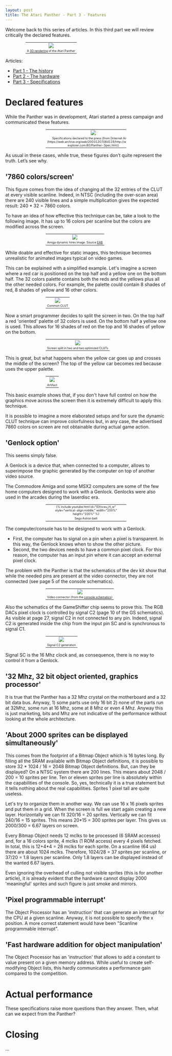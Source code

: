 ```yaml
---
layout: post
title: The Atari Panther - Part 3 - Features
---
```


Welcome back to this series of articles. In this third part we will review critically the declared features.

<table style="width:75%;font-size:65%;margin:auto;text-align:center;">
  <tr>
    <td><img src="{{ site.url }}/images/atari-panther-2/image_0.png"></td>
  </tr>
  <tr>
    <td>A <a href="https://imgur.com/a/lbdFc">3D rendering</a> of the Atari Panther</td>
  </tr>
</table>

Articles:
* [Part 1 - The history](../Atari-Panther-Part-1/)
* [Part 2 - The hardware](../Atari-Panther-Part-2/)
* [Part 3 - Specifications](../Atari-Panther-Part-3/)

# Declared features

While the Panther was in development, Atari started a press campaign and communicated these features.

<table style="width:50%;font-size:65%;margin:auto;text-align:center;">
  <tr>
    <td><img style="vertical-align:middle;" src="{{ site.url }}/images/atari-panther-3/image_7.png"></td>
  </tr>
  <tr>
    <td>Specifications declared to the press (from [Internet Archive](https://web.archive.org/web/20031207084119/http://www.atari-explorer.com:80/Panther-Spec.htm))</td>
  </tr>
</table>

As usual in these cases, while true, these figures don’t quite represent the truth. Let’s see why.

## '7860 colors/screen'
This figure comes from the idea of changing all the 32 entries of the CLUT at every visible scanline. Indeed, in NTSC (including the over-scan area) there are 240 visible lines and a simple multiplication gives the expected result: 240 * 32 = 7860 colors.

To have an idea of how effective this technique can be, take a look to the following image. It has up to 16 colors per scanline but the colors are modified across the screen.

<table style="width:50%;font-size:65%;margin:auto;text-align:center;">
  <tr>
    <td><img style="vertical-align:middle;" src="{{ site.url }}/images/atari-panther-3/scavengers_oni_step_final.png"></td>
  </tr>
  <tr>
    <td>Amiga dynamic hires image. Source <a href="http://eab.abime.net/showthread.php?t=86837">EAB</a> </td>
  </tr>
</table>

While doable and effective for static images, this technique becomes unrealistic for animated images typical on video games.

This can be explained with a simplified example. Let's imagine a screen where a red car is positioned on the top half and a yellow one on the bottom half.
The 32 colors palette contains both the reds and the yellows plus all the other needed colors. For example, the palette could contain 8 shades of red, 8 shades of yellow and 16 other colors.

<table style="width:50%;font-size:65%;margin:auto;text-align:center;">
  <tr>
    <td><img style="vertical-align:middle;" src="{{ site.url }}/images/atari-panther-3/cars1.png"></td>
  </tr>
  <tr>
    <td>Common CLUT</td>
  </tr>
</table>

Now a smart programmer decides to split the screen in two.
On the top half a red 'oriented' palette of 32 colors is used. On the bottom half a yellow one is used.
This allows for 16 shades of red on the top and 16 shades of yellow on the bottom.

<table style="width:50%;font-size:65%;margin:auto;text-align:center;">
  <tr>
    <td><img style="vertical-align:middle;" src="{{ site.url }}/images/atari-panther-3/cars2.png"></td>
  </tr>
  <tr>
    <td>Screen split in two and two optimized CLUTs</td>
  </tr>
</table>

This is great, but what happens when the yellow car goes up and crosses the middle of the screen?
The top of the yellow car becomes red because uses the upper palette.

<table style="width:50%;font-size:65%;margin:auto;text-align:center;">
  <tr>
    <td><img style="vertical-align:middle;" src="{{ site.url }}/images/atari-panther-3/cars3.png"></td>
  </tr>
  <tr>
    <td>Artifact</td>
  </tr>
</table>

This basic example shows that, if you don't have full control on how the graphics move across the screen then it is extremely difficult to apply this technique.

It is possible to imagine a more elaborated setups and for sure the dynamic CLUT technique can improve colorfulness but, in any case, the advertised 7860 colors on screen are not obtainable during actual game action.

## 'Genlock option'

This seems simply false.

A Genlock is a device that, when connected to a computer, allows to superimpose the graphic generated by the computer on top of another video source.

The Commodore Amiga and some MSX2 computers are some of the few home computers designed to work with a Genlock. Genlocks were also used in the arcades during the laserdisc era.

<table style="width:50%;font-size:65%;margin:auto;text-align:center;">
  <tr>
    <td>{% include youtube.html id="lSYcceu_H_w" style="vertical-align:middle;" width="100%" height="100%" %}</td>
  </tr>
  <tr>
    <td>Sega Astron belt</td>
  </tr>
</table>

The computer/console has to be designed to work with a Genlock.
* First, the computer has to signal on a pin when a pixel is transparent. In this way, the Genlock knows when to show the other picture.
* Second, the two devices needs to have a common pixel clock. For this reason, the computer has an input pin where it can accept an external pixel clock.

The problem with the Panther is that the schematics of the dev kit show that while the needed pins are present at the video connector, they are not connected (see page 5 of the console schematics).

<table style="width:50%;font-size:65%;margin:auto;text-align:center;">
  <tr>
    <td><img style="vertical-align:middle;" src="{{ site.url }}/images/atari-panther-3/video-connector.png"></td>
  </tr>
  <tr>
    <td>Video connector (from the <a href="https://www.chzsoft.de/asic-web/console.pdf">console schematics</a>)</td>
  </tr>
</table>

Also the schematics of the GameShifter chip seems to prove this.
The RGB DACs pixel clock is controlled by signal C2 (page 10 of the GS schematics). As visible at page 27, signal C2 in not connected to any pin. Indeed, signal C2 is generated inside the chip from the input pin SC and is synchronous to signal C1.

<table style="width:50%;font-size:65%;margin:auto;text-align:center;">
  <tr>
    <td><img style="vertical-align:middle;" src="{{ site.url }}/images/atari-panther-3/gates1.png"></td>
  </tr>
  <tr>
    <td>Signal C2 generation</td>
  </tr>
</table>

Signal SC is the 16 Mhz clock and, as consequence, there is no way to control it from a Genlock.

## '32 Mhz, 32 bit object oriented, graphics processor'
It is true that the Panther has a 32 Mhz crystal on the motherboard and a 32 bit data bus. Anyway, 1) some parts use only 16 bit 2) none of the parts run at 32Mhz, some run at 16 Mhz, some at 8 Mhz or even 4 Mhz. Anyway this is just marketing, bits and Mhz are not indicative of the performance without looking at the whole architecture.

## 'About 2000 sprites can be displayed simultaneously'
This comes from the footprint of a Bitmap Object which is 16 bytes long. By filling all the SRAM available with Bitmap Object definitions, it is possible to store 32 * 1024 / 16 = 2048 Bitmap Object definitions.
But, can they be displayed? On a NTSC system there are 200 lines. This means about 2048 / 200 = 10 sprites per line. Ten or eleven sprites per line is absolutely within the capabilities of the console.
So, yes, technically it is a true statement but it tells nothing about the real capabilities. Sprites 1 pixel tall are quite useless.

Let's try to organize them in another way. We can use 16 x 16 pixels sprites and put them in a grid. When the screen is full we start again creating a new layer. Horizontally we can fit 320/16 = 20 sprites. Vertically we can fit 240/16 = 15 sprites.
This means 20*15 = 300 sprites per layer. This gives us 2000/300 = 6.67 layers on screen.

Every Bitmap Object needs 12 mclks to be processed (6 SRAM accesses) and, for a 16 colors sprite, 4 mclks (1 ROM access) every 4 pixels fetched. In total, this is 12+4*4 = 28 mclks for each sprite. On a scanline (64 us) there are about 1024 mclks. Therefore, 1024/28 = 37 sprites per scanline, or 37/20 = 1.8 layers per scanline. Only 1.8 layers can be displayed instead of the wanted 6.67 layers.

Even ignoring the overhead of culling not visible sprites (this is for another article), it is already evident that the hardware cannot display 2000 'meaningful' sprites and such figure is just smoke and mirrors.

## 'Pixel programmable interrupt'
The Object Processor has an 'instruction' that can generate an interrupt for the CPU at a given scanline. Anyway, it is not possible to specify the x position. A more correct statement would have been "Scanline programmable interrupt".

## 'Fast hardware addition for object manipulation'
The Object Processor has an 'instruction' that allows to add a constant to value present on a given memory address. While useful to create self-modifying Object lists, this hardly communicates a performance gain compared to the competition.

# Actual performance

These specifications raise more questions than they answer. Then, what can we expect from the Panther?

# Closing

...

